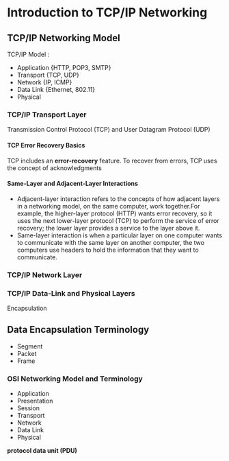 # Introduction to TCP/IP Networking
## TCP/IP Networking Model
TCP/IP Model :
* Application {HTTP, POP3, SMTP}
* Transport  {TCP, UDP}
* Network  {IP, ICMP}
* Data Link  {Ethernet, 802.11}
* Physical

### TCP/IP Transport Layer
Transmission Control Protocol (TCP) and User Datagram Protocol (UDP)
#### TCP Error Recovery Basics
TCP includes an <b>error-recovery</b> feature. To recover from errors, TCP uses the concept of acknowledgments
#### Same-Layer and Adjacent-Layer Interactions
* Adjacent-layer interaction refers to the concepts of how adjacent layers in a networking model, on the same computer, work together.For example, the higher-layer protocol (HTTP) wants error recovery, so it uses the next lower-layer protocol (TCP) to perform the service of error recovery; the lower layer provides a service to the layer above it.
* Same-layer interaction is when a particular layer on one computer wants to communicate with the same layer on another computer, the two computers use headers to hold the information that they want to communicate. 

### TCP/IP Network Layer

### TCP/IP Data-Link and Physical Layers
Encapsulation

## Data Encapsulation Terminology
* Segment 
* Packet
* Frame

### OSI Networking Model and Terminology
* Application
* Presentation
* Session
* Transport
* Network
* Data Link
* Physical

<b>protocol data unit (PDU)</b>